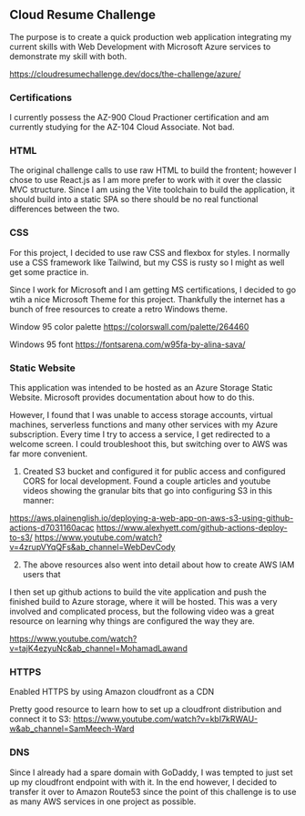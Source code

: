 ## Cloud Resume Challenge

The purpose is to create a quick production web application integrating my current skills with Web Development with Microsoft Azure services to demonstrate my skill with both.

https://cloudresumechallenge.dev/docs/the-challenge/azure/

### Certifications

I currently possess the AZ-900 Cloud Practioner certification and am currently studying for the AZ-104 Cloud Associate. Not bad.

### HTML

The original challenge calls to use raw HTML to build the frontent; however I chose to use React.js as I am more prefer to work with it over the classic MVC structure. Since I am using the Vite toolchain to build the application, it should build into a static SPA so there should be no real functional differences between the two.

### CSS

For this project, I decided to use raw CSS and flexbox for styles. I normally use a CSS framework like Tailwind, but my CSS is rusty so I might as well get some practice in.

Since I work for Microsoft and I am getting MS certifications, I decided to go wtih a nice Microsoft Theme for this project. Thankfully the internet has a bunch of free resources to create a retro Windows theme.

Window 95 color palette
https://colorswall.com/palette/264460

Windows 95 font
https://fontsarena.com/w95fa-by-alina-sava/

### Static Website

This application was intended to be hosted as an Azure Storage Static Website. Microsoft provides documentation about how to do this. 

However, I found that I was unable to access storage accounts, virtual machines, serverless functions and many  other services with my Azure subscription. Every time I try to access a service, I get redirected to a welcome screen. I could troubleshoot this, but switching over to AWS was far more convenient.

1. Created S3 bucket and configured it for public access and configured CORS for local development. Found a couple articles and youtube videos showing the granular bits that go into configuring S3 in this manner:

https://aws.plainenglish.io/deploying-a-web-app-on-aws-s3-using-github-actions-d7031160acac
https://www.alexhyett.com/github-actions-deploy-to-s3/
https://www.youtube.com/watch?v=4zrupVYqQFs&ab_channel=WebDevCody

2. The above resources also went into detail about how to create AWS IAM users that 


I then set up github actions to build the vite application and push the finished build to Azure storage, where it will be hosted. This was a very involved and complicated process, but the following video was a great resource on learning why things are configured the way they are. 

https://www.youtube.com/watch?v=tajK4ezyuNc&ab_channel=MohamadLawand

### HTTPS

Enabled HTTPS by using Amazon cloudfront as a CDN

Pretty good resource to learn how to set up a cloudfront distribution and connect it to S3:
https://www.youtube.com/watch?v=kbI7kRWAU-w&ab_channel=SamMeech-Ward

### DNS

Since I already had a spare domain with GoDaddy, I was tempted to just set up my cloudfront endpoint with with it. In the end however, I decided to transfer it over to Amazon Route53 since the point of this challenge is to use as many AWS services in one project as possible.




